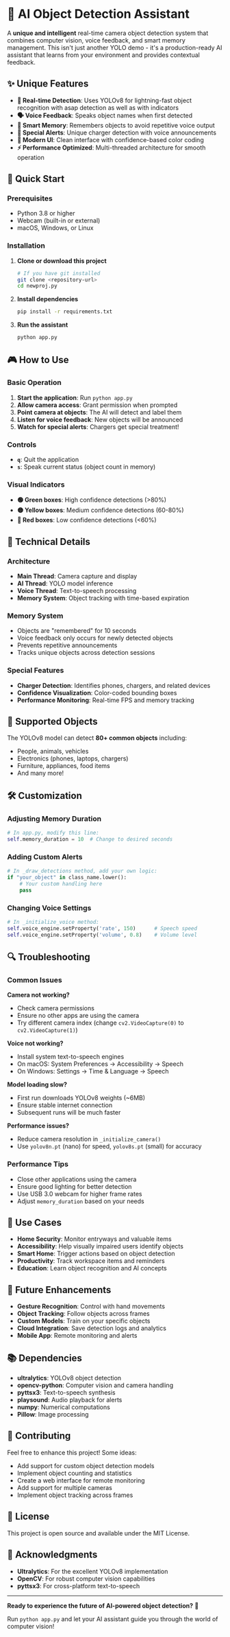 # 🤖 AI Object Detection Assistant

A **unique and intelligent** real-time camera object detection system that combines computer vision, voice feedback, and smart memory management. This isn't just another YOLO demo - it's a production-ready AI assistant that learns from your environment and provides contextual feedback.

## ✨ Unique Features

- **🎯 Real-time Detection**: Uses YOLOv8 for lightning-fast object recognition with asap detection as well as with indicators 
- **🗣️ Voice Feedback**: Speaks object names when first detected
- **🧠 Smart Memory**: Remembers objects to avoid repetitive voice output
- **🔌 Special Alerts**: Unique charger detection with voice announcements
- **🎨 Modern UI**: Clean interface with confidence-based color coding
- **⚡ Performance Optimized**: Multi-threaded architecture for smooth operation

## 🚀 Quick Start

### Prerequisites
- Python 3.8 or higher
- Webcam (built-in or external)
- macOS, Windows, or Linux

### Installation

1. **Clone or download this project**
   ```bash
   # If you have git installed
   git clone <repository-url>
   cd newproj.py
   ```

2. **Install dependencies**
   ```bash
   pip install -r requirements.txt
   ```

3. **Run the assistant**
   ```bash
   python app.py
   ```

## 🎮 How to Use

### Basic Operation
1. **Start the application**: Run `python app.py`
2. **Allow camera access**: Grant permission when prompted
3. **Point camera at objects**: The AI will detect and label them
4. **Listen for voice feedback**: New objects will be announced
5. **Watch for special alerts**: Chargers get special treatment!

### Controls
- **`q`**: Quit the application
- **`s`**: Speak current status (object count in memory)

### Visual Indicators
- **🟢 Green boxes**: High confidence detections (>80%)
- **🟡 Yellow boxes**: Medium confidence detections (60-80%)
- **🔴 Red boxes**: Low confidence detections (<60%)

## 🔧 Technical Details

### Architecture
- **Main Thread**: Camera capture and display
- **AI Thread**: YOLO model inference
- **Voice Thread**: Text-to-speech processing
- **Memory System**: Object tracking with time-based expiration

### Memory System
- Objects are "remembered" for 10 seconds
- Voice feedback only occurs for newly detected objects
- Prevents repetitive announcements
- Tracks unique objects across detection sessions

### Special Features
- **Charger Detection**: Identifies phones, chargers, and related devices
- **Confidence Visualization**: Color-coded bounding boxes
- **Performance Monitoring**: Real-time FPS and memory tracking

## 📱 Supported Objects

The YOLOv8 model can detect **80+ common objects** including:
- People, animals, vehicles
- Electronics (phones, laptops, chargers)
- Furniture, appliances, food items
- And many more!

## 🛠️ Customization

### Adjusting Memory Duration
```python
# In app.py, modify this line:
self.memory_duration = 10  # Change to desired seconds
```

### Adding Custom Alerts
```python
# In _draw_detections method, add your own logic:
if "your_object" in class_name.lower():
    # Your custom handling here
    pass
```

### Changing Voice Settings
```python
# In _initialize_voice method:
self.voice_engine.setProperty('rate', 150)      # Speech speed
self.voice_engine.setProperty('volume', 0.8)    # Volume level
```

## 🔍 Troubleshooting

### Common Issues

**Camera not working?**
- Check camera permissions
- Ensure no other apps are using the camera
- Try different camera index (change `cv2.VideoCapture(0)` to `cv2.VideoCapture(1)`)

**Voice not working?**
- Install system text-to-speech engines
- On macOS: System Preferences → Accessibility → Speech
- On Windows: Settings → Time & Language → Speech

**Model loading slow?**
- First run downloads YOLOv8 weights (~6MB)
- Ensure stable internet connection
- Subsequent runs will be much faster

**Performance issues?**
- Reduce camera resolution in `_initialize_camera()`
- Use `yolov8n.pt` (nano) for speed, `yolov8s.pt` (small) for accuracy

### Performance Tips
- Close other applications using the camera
- Ensure good lighting for better detection
- Use USB 3.0 webcam for higher frame rates
- Adjust `memory_duration` based on your needs

## 🎯 Use Cases

- **Home Security**: Monitor entryways and valuable items
- **Accessibility**: Help visually impaired users identify objects
- **Smart Home**: Trigger actions based on object detection
- **Productivity**: Track workspace items and reminders
- **Education**: Learn object recognition and AI concepts

## 🔮 Future Enhancements

- **Gesture Recognition**: Control with hand movements
- **Object Tracking**: Follow objects across frames
- **Custom Models**: Train on your specific objects
- **Cloud Integration**: Save detection logs and analytics
- **Mobile App**: Remote monitoring and alerts

## 📚 Dependencies

- **ultralytics**: YOLOv8 object detection
- **opencv-python**: Computer vision and camera handling
- **pyttsx3**: Text-to-speech synthesis
- **playsound**: Audio playback for alerts
- **numpy**: Numerical computations
- **Pillow**: Image processing

## 🤝 Contributing

Feel free to enhance this project! Some ideas:
- Add support for custom object detection models
- Implement object counting and statistics
- Create a web interface for remote monitoring
- Add support for multiple cameras
- Implement object tracking across frames

## 📄 License

This project is open source and available under the MIT License.

## 🙏 Acknowledgments

- **Ultralytics**: For the excellent YOLOv8 implementation
- **OpenCV**: For robust computer vision capabilities
- **pyttsx3**: For cross-platform text-to-speech

---

**Ready to experience the future of AI-powered object detection?** 🚀

Run `python app.py` and let your AI assistant guide you through the world of computer vision!
